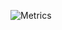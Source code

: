 ![Metrics](https://metrics.lecoq.io/DachiNatenadze?template=classic&isocalendar=1&languages=1&topics=1&calendar=1&introduction=1&projects=1&base=header%2C%20activity%2C%20community%2C%20repositories%2C%20metadata&base.indepth=false&base.hireable=false&base.skip=false&isocalendar=false&isocalendar.duration=half-year&languages=false&languages.limit=8&languages.threshold=0%25&languages.other=false&languages.colors=github&languages.sections=most-used&languages.indepth=false&languages.analysis.timeout=15&languages.analysis.timeout.repositories=7.5&languages.categories=markup%2C%20programming&languages.recent.categories=markup%2C%20programming&languages.recent.load=300&languages.recent.days=14&topics=false&topics.mode=icons&topics.sort=activity&topics.limit=15&calendar=false&calendar.limit=2024&projects=false&projects.limit=4&projects.repositories=https%3A%2F%2Fgithub.com%2FDachiNatenadze%2FEcommersPage%2Chttps%3A%2F%2Fgithub.com%2FDachiNatenadze%2FPlanetFact-site%2C&projects.descriptions=false&introduction=false&introduction.title=true&config.timezone=Asia%2FTbilisi&config.twemoji=true&config.display=columns)
